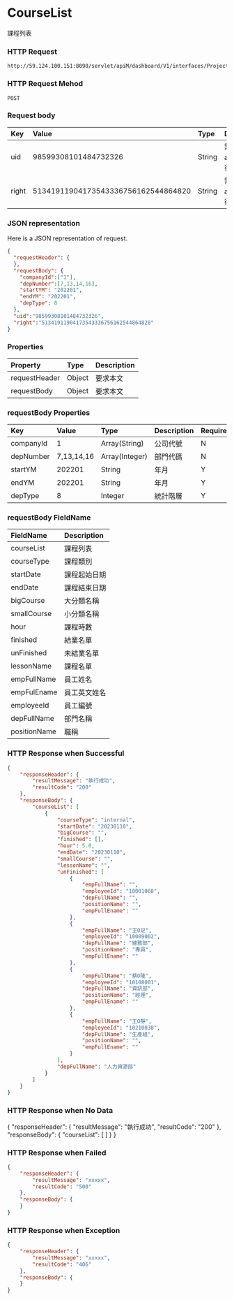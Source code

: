 # CourseList
課程列表

### HTTP Request
```
http://59.124.100.151:8090/servlet/apiM/dashboard/V1/interfaces/ProjectParticipate/CourseList
```

### HTTP Request Mehod
```
POST
```

### Request body
| Key | Value | Type | Description |
|:----------|:-------------|:-----|:------------|
| uid | 98599308101484732326 | String | 需透過apiLogin取得
| right | 51341911904173543336756162544864820 | String | 需透過apiLogin取得 |

### JSON representation

Here is a JSON representation of request.
```json
{
  "requestHeader": {
  },
  "requestBody": {
    "companyId":["1"],
    "depNumber":[7,13,14,16],
    "startYM": "202201",
    "endYM": "202201",
    "depType": 8
  },
  "uid":"98599308101484732326",
  "right":"51341911904173543336756162544864820"
}
```

### Properties
| Property | Type | Description |
|:---------|:-----|:------------|
| requestHeader | Object | 要求本文 |
| requestBody | Object | 要求本文 |

### requestBody Properties
| Key | Value | Type | Description | Required | Format |
|:----------|:-------------|:-----|:------------|:------------|:------------|
| companyId | 1 | Array(String) | 公司代號 | N | n/a |
| depNumber | 7,13,14,16 | Array(Integer) | 部門代碼 | N | n/a |
| startYM | 202201 | String | 年月 | Y | YYYYmm |
| endYM | 202201 | String | 年月 | Y | YYYYmm |
| depType | 8 | Integer | 統計階層 | Y | n/a |

### requestBody FieldName
| FieldName | Description |
|:----------|:-------------|
| courseList | 課程列表 |
| courseType | 課程類別 |
| startDate | 課程起始日期 |
| endDate | 課程結束日期 |
| bigCourse | 大分類名稱 |
| smallCourse | 小分類名稱 |
| hour | 課程時數 |
| finished | 結業名單 |
| unFinished | 未結業名單 |
| lessonName | 課程名單 |
| empFullName | 員工姓名 |
| empFulEname | 員工英文姓名 |
| employeeId | 員工編號 |
| depFullName | 部門名稱 |
| positionName | 職稱 |

### HTTP Response when Successful
```json
{
    "responseHeader": {
        "resultMessage": "執行成功",
        "resultCode": "200"
    },
    "responseBody": {
        "courseList": [
            {
                "courseType": "internal",
                "startDate": "20230110",
                "bigCourse": "",
                "finished": [],
                "hour": 5.0,
                "endDate": "20230110",
                "smallCourse": "",
                "lessonName": "",
                "unFinished": [
                    {
                        "empFullName": "",
                        "employeeId": "10001068",
                        "depFullName": "",
                        "positionName": "",
                        "empFullEname": ""
                    },
                    {
                        "empFullName": "王O足",
                        "employeeId": "10009002",
                        "depFullName": "總務部",
                        "positionName": "專員",
                        "empFullEname": ""
                    },
                    {
                        "empFullName": "蔡O隆",
                        "employeeId": "10108001",
                        "depFullName": "資訊部",
                        "positionName": "經理",
                        "empFullEname": ""
                    },
                    {
                        "empFullName": "王O靜",
                        "employeeId": "10210038",
                        "depFullName": "生產組",
                        "positionName": "",
                        "empFullEname": ""
                    }
                ],
                "depFullName": "人力資源部"
            }
        ]
    }
}
```

### HTTP Response when No Data
{
    "responseHeader": {
        "resultMessage": "執行成功",
        "resultCode": "200"
    },
    "responseBody": {
        "courseList": [
        ]
    }
}

### HTTP Response when Failed
```json
{
    "responseHeader": {
        "resultMessage": "xxxxx",
        "resultCode": "500"
    },
    "responseBody": {
    }
}
```

### HTTP Response when Exception
```json
{
    "responseHeader": {
        "resultMessage": "xxxxx",
        "resultCode": "406"
    },
    "responseBody": {
    }
}
```

